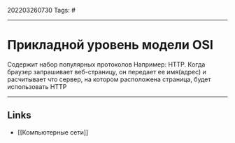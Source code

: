202203260730
Tags: #

---

# Прикладной уровень модели OSI
Содержит набор популярных протоколов
Например: HTTP. Когда браузер запрашивает веб-страницу, он передает ее имя(адрес) и расчитывает что сервер, на котором расположена страница, будет использовать HTTP

---
## Links
- [[Компьютерные сети]]
